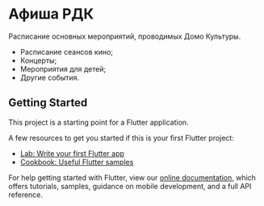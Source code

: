 # Афиша РДК

Расписание основных мероприятий, проводимых Домо Культуры.

- Расписание сеансов кино;
- Концерты;
- Мероприятия для детей;
- Другие события.

## Getting Started

This project is a starting point for a Flutter application.

A few resources to get you started if this is your first Flutter project:

- [Lab: Write your first Flutter app](https://flutter.dev/docs/get-started/codelab)
- [Cookbook: Useful Flutter samples](https://flutter.dev/docs/cookbook)

For help getting started with Flutter, view our
[online documentation](https://flutter.dev/docs), which offers tutorials,
samples, guidance on mobile development, and a full API reference.
